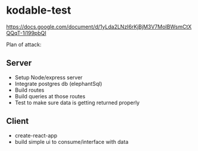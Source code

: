 # kodable-test

https://docs.google.com/document/d/1yLda2LNzI6rKjBjM3V7MoIBWsmCtXQQqT-1i199pbQI

Plan of attack:

## Server

- Setup Node/express server
- Integrate postgres db (elephantSql)
- Build routes
- Build queries at those routes
- Test to make sure data is getting returned properly

## Client

- create-react-app
- build simple ui to consume/interface with data
